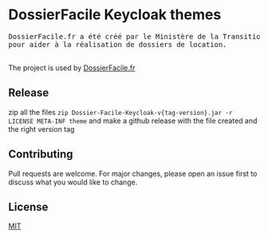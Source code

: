 # DossierFacile Keycloak themes

<pre>
DossierFacile.fr a été créé par le Ministère de la Transition écologique
pour aider à la réalisation de dossiers de location.

</pre>

The project is used by [DossierFacile.fr](https://dossierfacile.fr)

## Release

zip all the files `zip Dossier-Facile-Keycloak-v{tag-version}.jar -r LICENSE META-INF theme` and make a github release with the file created and the right version tag

## Contributing
Pull requests are welcome. For major changes, please open an issue first to discuss what you would like to change.

## License
[MIT](https://choosealicense.com/licenses/mit/)
